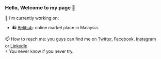### Hello, Welcome to my page 👋

<!--
**bangsyir/bangsyir** is a ✨ _special_ ✨ repository because its `README.md` (this file) appears on your GitHub profile.

Here are some ideas to get you started: -->

 🔭 I’m currently working on: 
 * 🛍️ [Belihub](https://belihub.com): online market place in Malaysia. <br>
 
 📫 How to reach me: you guys can find me on [Twitter](https://twitter.com/bangsyirr), [Facebook](https://facebook.com/abcdefghijklmnopkrstuvwxyz1234567890/), [Instagram](https://instagram.com/teahaliasuam) or [LinkedIn](https://www.linkedin.com/in/syirra-fitrah-763672193/) <br>
 ⚡ You never know if you never try.

